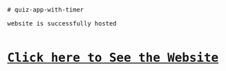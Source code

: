 <pre>
# quiz-app-with-timer

website is successfully hosted 

<h1><a href="https://jaypatel3382.github.io/watch-JS/" target="_blank">Click here to See the Website</a></h1>
</pre>

